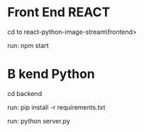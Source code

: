 # Front End  REACT 

cd to react-python-image-stream\frontend> 

run: npm start

# B kend Python

cd backend

run: pip install -r requirements.txt

run: python server.py



